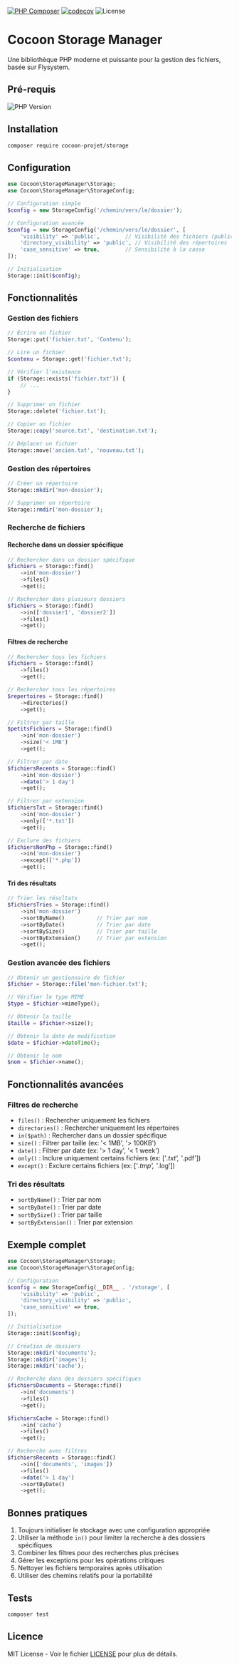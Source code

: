 [![PHP Composer](https://github.com/cocoon-projet/storage/actions/workflows/ci.yml/badge.svg)](https://github.com/cocoon-projet/collection/actions/workflows/ci.yml) [![codecov](https://codecov.io/gh/cocoon-projet/storage/graph/badge.svg?token=0R7HW7AMX7)](https://codecov.io/gh/cocoon-projet/storage) ![License](https://img.shields.io/badge/Licence-MIT-green)

# Cocoon Storage Manager

Une bibliothèque PHP moderne et puissante pour la gestion des fichiers, basée sur Flysystem.

## Pré-requis

![PHP Version](https://img.shields.io/badge/php:version-8.0-blue)

## Installation

```bash
composer require cocoon-projet/storage
```

## Configuration

```php
use Cocoon\StorageManager\Storage;
use Cocoon\StorageManager\StorageConfig;

// Configuration simple
$config = new StorageConfig('/chemin/vers/le/dossier');

// Configuration avancée
$config = new StorageConfig('/chemin/vers/le/dossier', [
    'visibility' => 'public',        // Visibilité des fichiers (public/private)
    'directory_visibility' => 'public', // Visibilité des répertoires
    'case_sensitive' => true,        // Sensibilité à la casse
]);

// Initialisation
Storage::init($config);
```

## Fonctionnalités

### Gestion des fichiers

```php
// Écrire un fichier
Storage::put('fichier.txt', 'Contenu');

// Lire un fichier
$contenu = Storage::get('fichier.txt');

// Vérifier l'existence
if (Storage::exists('fichier.txt')) {
    // ...
}

// Supprimer un fichier
Storage::delete('fichier.txt');

// Copier un fichier
Storage::copy('source.txt', 'destination.txt');

// Déplacer un fichier
Storage::move('ancien.txt', 'nouveau.txt');
```

### Gestion des répertoires

```php
// Créer un répertoire
Storage::mkdir('mon-dossier');

// Supprimer un répertoire
Storage::rmdir('mon-dossier');
```

### Recherche de fichiers

#### Recherche dans un dossier spécifique

```php
// Rechercher dans un dossier spécifique
$fichiers = Storage::find()
    ->in('mon-dossier')
    ->files()
    ->get();

// Rechercher dans plusieurs dossiers
$fichiers = Storage::find()
    ->in(['dossier1', 'dossier2'])
    ->files()
    ->get();
```

#### Filtres de recherche

```php
// Rechercher tous les fichiers
$fichiers = Storage::find()
    ->files()
    ->get();

// Rechercher tous les répertoires
$repertoires = Storage::find()
    ->directories()
    ->get();

// Filtrer par taille
$petitsFichiers = Storage::find()
    ->in('mon-dossier')
    ->size('< 1MB')
    ->get();

// Filtrer par date
$fichiersRecents = Storage::find()
    ->in('mon-dossier')
    ->date('> 1 day')
    ->get();

// Filtrer par extension
$fichiersTxt = Storage::find()
    ->in('mon-dossier')
    ->only(['*.txt'])
    ->get();

// Exclure des fichiers
$fichiersNonPhp = Storage::find()
    ->in('mon-dossier')
    ->except(['*.php'])
    ->get();
```

#### Tri des résultats

```php
// Trier les résultats
$fichiersTries = Storage::find()
    ->in('mon-dossier')
    ->sortByName()          // Trier par nom
    ->sortByDate()          // Trier par date
    ->sortBySize()          // Trier par taille
    ->sortByExtension()     // Trier par extension
    ->get();
```

### Gestion avancée des fichiers

```php
// Obtenir un gestionnaire de fichier
$fichier = Storage::file('mon-fichier.txt');

// Vérifier le type MIME
$type = $fichier->mimeType();

// Obtenir la taille
$taille = $fichier->size();

// Obtenir la date de modification
$date = $fichier->dateTime();

// Obtenir le nom
$nom = $fichier->name();
```

## Fonctionnalités avancées

### Filtres de recherche

- `files()` : Rechercher uniquement les fichiers
- `directories()` : Rechercher uniquement les répertoires
- `in($path)` : Rechercher dans un dossier spécifique
- `size()` : Filtrer par taille (ex: '< 1MB', '> 100KB')
- `date()` : Filtrer par date (ex: '> 1 day', '< 1 week')
- `only()` : Inclure uniquement certains fichiers (ex: ['*.txt', '*.pdf'])
- `except()` : Exclure certains fichiers (ex: ['*.tmp', '*.log'])

### Tri des résultats

- `sortByName()` : Trier par nom
- `sortByDate()` : Trier par date
- `sortBySize()` : Trier par taille
- `sortByExtension()` : Trier par extension

## Exemple complet

```php
use Cocoon\StorageManager\Storage;
use Cocoon\StorageManager\StorageConfig;

// Configuration
$config = new StorageConfig(__DIR__ . '/storage', [
    'visibility' => 'public',
    'directory_visibility' => 'public',
    'case_sensitive' => true,
]);

// Initialisation
Storage::init($config);

// Création de dossiers
Storage::mkdir('documents');
Storage::mkdir('images');
Storage::mkdir('cache');

// Recherche dans des dossiers spécifiques
$fichiersDocuments = Storage::find()
    ->in('documents')
    ->files()
    ->get();

$fichiersCache = Storage::find()
    ->in('cache')
    ->files()
    ->get();

// Recherche avec filtres
$fichiersRecents = Storage::find()
    ->in(['documents', 'images'])
    ->files()
    ->date('> 1 day')
    ->sortByDate()
    ->get();
```

## Bonnes pratiques

1. Toujours initialiser le stockage avec une configuration appropriée
2. Utiliser la méthode `in()` pour limiter la recherche à des dossiers spécifiques
3. Combiner les filtres pour des recherches plus précises
4. Gérer les exceptions pour les opérations critiques
5. Nettoyer les fichiers temporaires après utilisation
6. Utiliser des chemins relatifs pour la portabilité

## Tests

```bash
composer test
```

## Licence

MIT License - Voir le fichier [LICENSE](LICENSE) pour plus de détails.